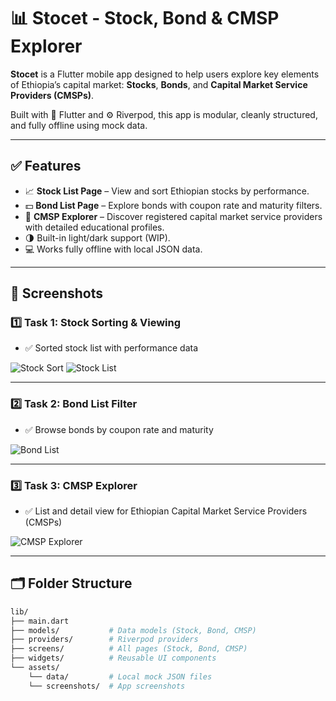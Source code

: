 # 📊 Stocet - Stock, Bond & CMSP Explorer

**Stocet** is a Flutter mobile app designed to help users explore key elements of Ethiopia’s capital market: **Stocks**, **Bonds**, and **Capital Market Service Providers (CMSPs)**.

Built with 💙 Flutter and ⚙️ Riverpod, this app is modular, cleanly structured, and fully offline using mock data.

---

## ✅ Features

- 📈 **Stock List Page** – View and sort Ethiopian stocks by performance.
- 💵 **Bond List Page** – Explore bonds with coupon rate and maturity filters.
- 🏢 **CMSP Explorer** – Discover registered capital market service providers with detailed educational profiles.
- 🌗 Built-in light/dark support (WIP).
- 💻 Works fully offline with local JSON data.

---

## 📸 Screenshots

### 1️⃣ Task 1: Stock Sorting & Viewing

- ✅ Sorted stock list with performance data

![Stock Sort](assets/screenshots/task1_sortby.png)
![Stock List](assets/screenshots/task1_stock.png)

---

### 2️⃣ Task 2: Bond List Filter

- ✅ Browse bonds by coupon rate and maturity

![Bond List](assets/screenshots/task2_bond.png)

---

### 3️⃣ Task 3: CMSP Explorer

- ✅ List and detail view for Ethiopian Capital Market Service Providers (CMSPs)

![CMSP Explorer](assets/screenshots/task3_cmsp.png)

---

## 🗂 Folder Structure

```bash
lib/
├── main.dart
├── models/           # Data models (Stock, Bond, CMSP)
├── providers/        # Riverpod providers
├── screens/          # All pages (Stock, Bond, CMSP)
├── widgets/          # Reusable UI components
└── assets/
    └── data/         # Local mock JSON files
    └── screenshots/  # App screenshots
